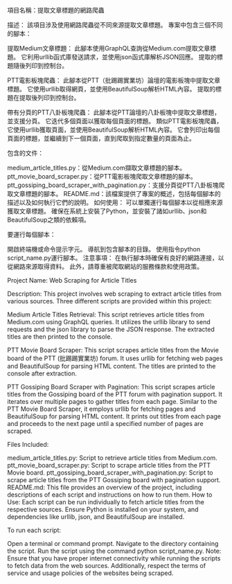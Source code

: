 項目名稱：提取文章標題的網路爬蟲

描述：
該項目涉及使用網路爬蟲從不同來源提取文章標題。 專案中包含三個不同的腳本：

提取Medium文章標題： 此腳本使用GraphQL查詢從Medium.com提取文章標題。 它利用urllib函式庫發送請求，並使用json函式庫解析JSON回應。 提取的標題隨後列印到控制台。

PTT電影板塊爬蟲： 此腳本從PTT（批踢踢實業坊）論壇的電影板塊中提取文章標題。 它使用urllib取得網頁，並使用BeautifulSoup解析HTML內容。 提取的標題在提取後列印到控制台。

帶有分頁的PTT八卦板塊爬蟲： 此腳本從PTT論壇的八卦板塊中提取文章標題，並支援分頁。 它迭代多個頁面以獲取每個頁面的標題。 類似PTT電影板塊爬蟲，它使用urllib獲取頁面，並使用BeautifulSoup解析HTML內容。 它會列印出每個頁面的標題，並繼續到下一個頁面，直到爬取到指定數量的頁面為止。

包含的文件：

medium_article_titles.py：從Medium.com擷取文章標題的腳本。
ptt_movie_board_scraper.py：從PTT電影板塊爬取文章標題的腳本。
ptt_gossiping_board_scraper_with_pagination.py：支援分頁從PTT八卦板塊爬取文章標題的腳本。
README.md：該檔案提供了專案的概述，包括每個腳本的描述以及如何執行它們的說明。
如何使用：
可以單獨運行每個腳本以從相應來源獲取文章標題。 確保在系統上安裝了Python，並安裝了諸如urllib、json和BeautifulSoup之類的依賴項。

要運行每個腳本：

開啟終端機或命令提示字元。
導航到包含腳本的目錄。
使用指令python script_name.py運行腳本。
注意事項： 在執行腳本時確保有良好的網路連接，以從網路來源取得資料。 此外，請尊重被爬取網站的服務條款和使用政策。


Project Name: Web Scraping for Article Titles

Description:
This project involves web scraping to extract article titles from various sources. Three different scripts are provided within this project:

Medium Article Titles Retrieval: This script retrieves article titles from Medium.com using GraphQL queries. It utilizes the urllib library to send requests and the json library to parse the JSON response. The extracted titles are then printed to the console.

PTT Movie Board Scraper: This script scrapes article titles from the Movie board of the PTT (批踢踢實業坊) forum. It uses urllib for fetching web pages and BeautifulSoup for parsing HTML content. The titles are printed to the console after extraction.

PTT Gossiping Board Scraper with Pagination: This script scrapes article titles from the Gossiping board of the PTT forum with pagination support. It iterates over multiple pages to gather titles from each page. Similar to the PTT Movie Board Scraper, it employs urllib for fetching pages and BeautifulSoup for parsing HTML content. It prints out titles from each page and proceeds to the next page until a specified number of pages are scraped.

Files Included:

medium_article_titles.py: Script to retrieve article titles from Medium.com.
ptt_movie_board_scraper.py: Script to scrape article titles from the PTT Movie board.
ptt_gossiping_board_scraper_with_pagination.py: Script to scrape article titles from the PTT Gossiping board with pagination support.
README.md: This file provides an overview of the project, including descriptions of each script and instructions on how to run them.
How to Use:
Each script can be run individually to fetch article titles from the respective sources. Ensure Python is installed on your system, and dependencies like urllib, json, and BeautifulSoup are installed.

To run each script:

Open a terminal or command prompt.
Navigate to the directory containing the script.
Run the script using the command python script_name.py.
Note: Ensure that you have proper internet connectivity while running the scripts to fetch data from the web sources. Additionally, respect the terms of service and usage policies of the websites being scraped.
